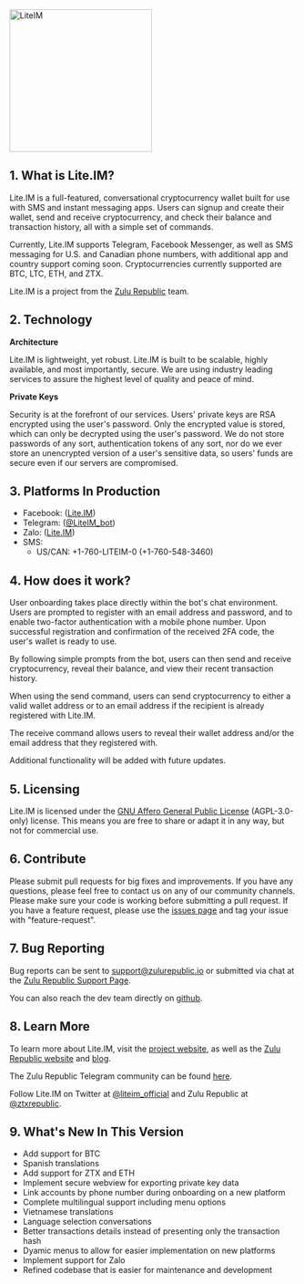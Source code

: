 <img src="https://raw.githubusercontent.com/zulurepublic/liteIM/master/liteIM.png" alt="LiteIM" width="250"/>

## 1. What is Lite.IM?

Lite.IM is a full-featured, conversational cryptocurrency wallet built for use with SMS and instant messaging apps. Users can signup and create their wallet, send and receive cryptocurrency, and check their balance and transaction history, all with a simple set of commands.

Currently, Lite.IM supports Telegram, Facebook Messenger, as well as SMS messaging for U.S. and Canadian phone numbers, with additional app and country support coming soon. Cryptocurrencies currently supported are BTC, LTC, ETH, and ZTX.

Lite.IM is a project from the [Zulu Republic](https://www.zulurepublic.io/) team. 

## 2. Technology

**Architecture**

Lite.IM is lightweight, yet robust. Lite.IM is built to be scalable, highly available, and most importantly, secure. We are using industry leading services to assure the highest level of quality and peace of mind. 

**Private Keys**

Security is at the forefront of our services. Users' private keys are RSA encrypted using the user's password. Only the encrypted value is stored, which can only be decrypted using the user's password. We do not store passwords of any sort, authentication tokens of any sort, nor do we ever store an unencrypted version of a user's sensitive data, so users' funds are secure even if our servers are compromised. 

## 3. Platforms In Production

- Facebook: ([Lite.IM](https://m.me/Lite.IM))
- Telegram: ([@LiteIM_bot](https://telegram.me/LiteIM_bot))
- Zalo: ([Lite.IM](https://zalo.me/162072345184879763))
- SMS: 
    - US/CAN: +1-760-LITEIM-0 (+1-760-548-3460)

## 4. How does it work?

User onboarding takes place directly within the bot's chat environment. Users are prompted to register with an email address and password, and to enable two-factor authentication with a mobile phone number. Upon successful registration and confirmation of the received 2FA code, the user's wallet is ready to use. 

By following simple prompts from the bot, users can then send and receive cryptocurrency, reveal their balance, and view their recent transaction history. 

When using the send command, users can send cryptocurrency to either a valid wallet address or to an email address if the recipient is already registered with Lite.IM. 

The receive command allows users to reveal their wallet address and/or the email address that they registered with. 

Additional functionality will be added with future updates. 

## 5. Licensing 

Lite.IM is licensed under the [GNU Affero General Public License](https://www.gnu.org/licenses/agpl-3.0.en.html) (AGPL-3.0-only) license. This means you are free to share or adapt it in any way, but not for commercial use.

## 6. Contribute

Please submit pull requests for big fixes and improvements. If you have any questions, please feel free to contact us on any of our community channels. Please make sure your code is working before submitting a pull request. If you have a feature request, please use the [issues page](https://github.com/zulurepublic/liteIM/issues) and tag your issue with "feature-request".

## 7. Bug Reporting

Bug reports can be sent to support@zulurepublic.io or submitted via chat at the [Zulu Republic Support Page](http://support.zulurepublic.io/).

You can also reach the dev team directly on [github](https://github.com/zulurepublic/liteIM/issues).

## 8. Learn More

To learn more about Lite.IM, visit the [project website](https://www.lite.im/), as well as the [Zulu Republic website](https://www.zulurepublic.io/) and [blog](www.medium.com/zulurepublic).

The Zulu Republic Telegram community can be found [here](https://t.me/zulurepublicagora).

Follow Lite.IM on Twitter at [@liteim_official](www.twitter.com/liteim_official) and Zulu Republic at [@ztxrepublic](www.twitter.com/ztxrepublic).

## 9. What's New In This Version

- Add support for BTC
- Spanish translations
- Add support for ZTX and ETH
- Implement secure webview for exporting private key data
- Link accounts by phone number during onboarding on a new platform
- Complete multilingual support including menu options
- Vietnamese translations
- Language selection conversations
- Better transactions details instead of presenting only the transaction hash
- Dyamic menus to allow for easier implementation on new platforms
- Implement support for Zalo
- Refined codebase that is easier for maintenance and development
